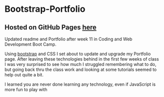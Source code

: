 # Bootstrap-Portfolio

## Hosted on GitHub Pages [here](https://nevermindthelabel.github.io/myPortfolio/)

Updated readme and Portfolio after week 11 in Coding and Web Development Boot Camp.

Using [bootstrap](http://getbootstrap) and CSS I set about to update and upgrade my Portfolio page. After leaving these technologies behind in the first few weeks of class I was very surprised to see how much I struggled remembering what to do, but going back thru the class work and looking at some tutorials seemed to help out quite a bit.

I learned you are never done learning any technology, even if JavaScript is more fun to play with
